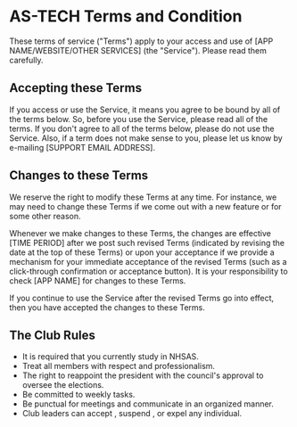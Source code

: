 # AS-TECH Terms and Condition
These terms of service ("Terms") apply to your access and use of [APP NAME/WEBSITE/OTHER SERVICES] (the "Service"). Please read them carefully.

## Accepting these Terms 
If you access or use the Service, it means you agree to be bound by all of the terms below. So, before you use the Service, please read all of the terms. If you don't agree to all of the terms below, please do not use the Service. Also, if a term does not make sense to you, please let us know by e-mailing [SUPPORT EMAIL ADDRESS].

## Changes to these Terms
We reserve the right to modify these Terms at any time. For instance, we may need to change these Terms if we come out with a new feature or for some other reason.

Whenever we make changes to these Terms, the changes are effective [TIME PERIOD] after we post such revised Terms (indicated by revising the date at the top of these Terms) or upon your acceptance if we provide a mechanism for your immediate acceptance of the revised Terms (such as a click-through confirmation or acceptance button). It is your responsibility to check [APP NAME] for changes to these Terms.

If you continue to use the Service after the revised Terms go into effect, then you have accepted the changes to these Terms.

## The Club Rules
- It is required that you currently study in NHSAS.
- Treat all members with respect and professionalism.
- The right to reappoint the president with the council's approval to oversee the elections.
- Be committed to weekly tasks.
- Be punctual for meetings and communicate in an organized manner.
- Club leaders can accept , suspend , or expel any individual.

